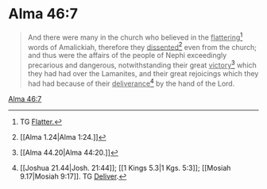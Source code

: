 # Alma 46:7

> And there were many in the church who believed in the <u>flattering</u>[^a] words of Amalickiah, therefore they <u>dissented</u>[^b] even from the church; and thus were the affairs of the people of Nephi exceedingly precarious and dangerous, notwithstanding their great <u>victory</u>[^c] which they had had over the Lamanites, and their great rejoicings which they had had because of their <u>deliverance</u>[^d] by the hand of the Lord.

[Alma 46:7](https://www.churchofjesuschrist.org/study/scriptures/bofm/alma/46?lang=eng&id=p7#p7)


[^a]: TG [Flatter.](https://www.churchofjesuschrist.org/study/scriptures/tg/flatter?lang=eng)
[^b]: [[Alma 1.24|Alma 1:24.]]
[^c]: [[Alma 44.20|Alma 44:20.]]
[^d]: [[Joshua 21.44|Josh. 21:44]]; [[1 Kings 5.3|1 Kgs. 5:3]]; [[Mosiah 9.17|Mosiah 9:17]]. TG [Deliver](https://www.churchofjesuschrist.org/study/scriptures/tg/deliver?lang=eng).
